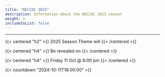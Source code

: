 ```yaml
---
title: "NECCDC 2025"
description: Information about the NECCDC 2025 season
weight: 1
includeInList: false
---
```


---

{{< centered "h2" >}}
2025 Season Theme will
{{< /centered >}}

{{< centered "h4" >}}
Be revealed on
{{< /centered >}}

{{< centered "h4" >}}
Friday 11 Oct @ 6:00 pm
{{< /centered >}}

{{< countdown "2024-10-11T18:00:00" >}}
